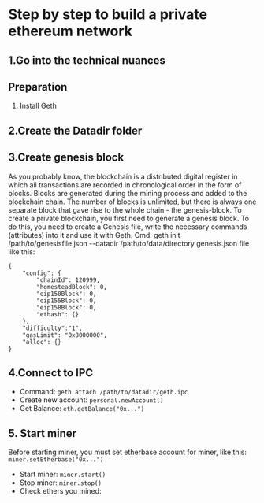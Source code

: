 # Step by step to build a private ethereum network
## 1.Go into the technical nuances
## Preparation
1. Install Geth
## 2.Create the Datadir folder
## 3.Create genesis block
As you probably know, the blockchain is a distributed digital register in which all transactions are recorded in chronological order in the form of blocks. Blocks are generated during the mining process and added to the blockchain chain. The number of blocks is unlimited, but there is always one separate block that gave rise to the whole chain - the genesis-block.
To create a private blockchain, you first need to generate a genesis block. To do this, you need to create a Genesis file, write the necessary commands (attributes) into it and use it with Geth.
Cmd: geth init /path/to/genesisfile.json --datadir /path/to/data/directory
genesis.json file like this:
```
{
    "config": {
        "chainId": 120999,
        "homesteadBlock": 0,
        "eip150Block": 0,
        "eip155Block": 0,
        "eip158Block": 0,
        "ethash": {}
    },
    "difficulty":"1",
    "gasLimit": "0x8000000",
    "alloc": {}
}
```
## 4.Connect to IPC
- Command:
```geth attach /path/to/datadir/geth.ipc```
- Create new account:
```personal.newAccount()```
- Get Balance: 
```eth.getBalance("0x...")```
## 5. Start miner
Before starting miner, you must set etherbase account for miner, like this:
```miner.setEtherbase("0x...")```
- Start miner:
```miner.start()```
- Stop miner:
```miner.stop()```
- Check ethers you mined:
```eth.getBalance("0x...")
